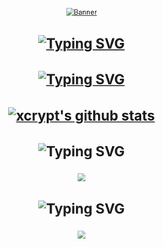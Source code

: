 <p align="center">
  <a href="https://ww.edionlee55.com"><img src=https://github.com/edisonlee55/edisonlee55/assets/161102342/50718296-51a5-4b99-9e05-564c0e01b869
 alt="Banner"></a>
</p>

<h1 align="center"> <a href=<a href="><img src="<a href="https://git.io/typing-svg"><img src="https://readme-typing-svg.herokuapp.com?font=Fira+Code&pause=1000&color=7a1b0c&random=false&width=435&lines=Hi+!+I'm+xcrxypt!" alt="Typing SVG" /></a> </a>
<h1 align="center"><a href="https://git.io/typing-svg"><img src="https://readme-typing-svg.herokuapp.com?font=Fira+Code&pause=1500&color=7a1b0c&random=false&width=435&lines=Welcome+to+my+GitHub+profile+%3A)" alt="Typing SVG" /></a></h1>

<p align="center">
  <h1 align="center"><a href="https://github.com/xcrxypt"><img src="https://github-readme-stats.vercel.app/api?username=xcrxypt&show_icons=true&theme=shadow_red" alt="xcrypt's github stats"></a>
  </h1>
</p>

<p align="center">
  <h1 align="center"><img src="https://readme-typing-svg.demolab.com?font=Fira+Code&duration=1&pause=10000&color=852222&random=false&width=435&lines=contact:" alt="Typing SVG"<a/></a>
  <p align><strong><a href="https://www.instagram.com/vinininh/"><img src="https://img.shields.io/badge/Instagram-7a1b0c?style=for-the-badge&logo=instagram&logoColor=white"></a></strong>
</p>

<p align="center">
<h1 align="center"><img src="https://readme-typing-svg.demolab.com?font=Fira+Code&duration=1&pause=10000&color=852222&random=false&width=435&lines=learning:" alt="Typing SVG"<a/></a>
<p aling><img src=https://img.shields.io/badge/JavaScript-7a1b0c?style=for-the-badge&logo=javascript&logoColor=white>
</h1>
</p>
